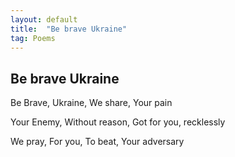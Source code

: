 ```yaml
---
layout: default
title:  "Be brave Ukraine"
tag: Poems
---
```


## Be brave Ukraine

Be Brave,
Ukraine,
We share,
Your pain

Your Enemy,
Without reason,
Got for you,
recklessly

We pray,
For you,
To beat,
Your adversary
